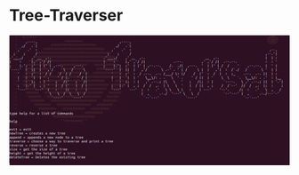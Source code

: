 # Tree-Traverser

![image](https://github.com/danlove99/Tree-Traverser/blob/master/treetraverser.png)
